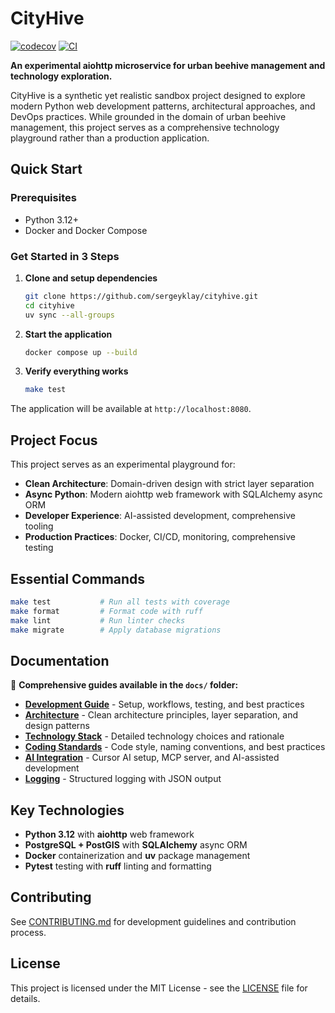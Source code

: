 # CityHive

[![codecov](https://codecov.io/gh/sergeyklay/cityhive/graph/badge.svg?token=aXIi7iNGl3)](https://codecov.io/gh/sergeyklay/cityhive)
[![CI](https://github.com/sergeyklay/cityhive/actions/workflows/ci.yml/badge.svg)](https://github.com/sergeyklay/cityhive/actions/workflows/ci.yml)

**An experimental aiohttp microservice for urban beehive management and technology exploration.**

CityHive is a synthetic yet realistic sandbox project designed to explore modern Python web development patterns, architectural approaches, and DevOps practices. While grounded in the domain of urban beehive management, this project serves as a comprehensive technology playground rather than a production application.

## Quick Start

### Prerequisites
- Python 3.12+
- Docker and Docker Compose

### Get Started in 3 Steps

1. **Clone and setup dependencies**
   ```bash
   git clone https://github.com/sergeyklay/cityhive.git
   cd cityhive
   uv sync --all-groups
   ```

2. **Start the application**
   ```bash
   docker compose up --build
   ```

3. **Verify everything works**
   ```bash
   make test
   ```

The application will be available at `http://localhost:8080`.

## Project Focus

This project serves as an experimental playground for:

- **Clean Architecture**: Domain-driven design with strict layer separation
- **Async Python**: Modern aiohttp web framework with SQLAlchemy async ORM
- **Developer Experience**: AI-assisted development, comprehensive tooling
- **Production Practices**: Docker, CI/CD, monitoring, comprehensive testing

## Essential Commands

```bash
make test           # Run all tests with coverage
make format         # Format code with ruff
make lint           # Run linter checks
make migrate        # Apply database migrations
```

## Documentation

📖 **Comprehensive guides available in the `docs/` folder:**

- **[Development Guide](./docs/development.md)** - Setup, workflows, testing, and best practices
- **[Architecture](./docs/architecture.md)** - Clean architecture principles, layer separation, and design patterns
- **[Technology Stack](./docs/technology-stack.md)** - Detailed technology choices and rationale
- **[Coding Standards](./docs/coding-standards.md)** - Code style, naming conventions, and best practices
- **[AI Integration](./docs/ai-integration.md)** - Cursor AI setup, MCP server, and AI-assisted development
- **[Logging](./docs/logging.md)** - Structured logging with JSON output

## Key Technologies

- **Python 3.12** with **aiohttp** web framework
- **PostgreSQL + PostGIS** with **SQLAlchemy** async ORM
- **Docker** containerization and **uv** package management
- **Pytest** testing with **ruff** linting and formatting

## Contributing

See [CONTRIBUTING.md](CONTRIBUTING.md) for development guidelines and contribution process.

## License

This project is licensed under the MIT License - see the [LICENSE](LICENSE) file for details.
